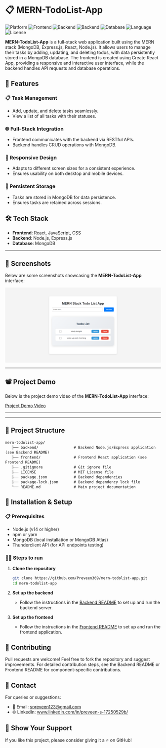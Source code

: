 # 📋 MERN-TodoList-App

![Platform](https://img.shields.io/badge/Platform-Web-blue.svg)
![Frontend](https://img.shields.io/badge/Frontend-React-orange.svg)
![Backend](https://img.shields.io/badge/Backend-Node.js-red.svg)
![Backend](https://img.shields.io/badge/Backend-Express.js-aqua.svg)
![Database](https://img.shields.io/badge/Database-MongoDB-emerald.svg)
![Language](https://img.shields.io/badge/Language-JavaScript-yellow.svg)
![License](https://img.shields.io/badge/License-MIT-lightgrey.svg)

**MERN-TodoList-App** is a full-stack web application built using the MERN stack (MongoDB, Express.js, React, Node.js). It allows users to manage their tasks by adding, updating, and deleting todos, with data persistently stored in a MongoDB database. The frontend is created using Create React App, providing a responsive and interactive user interface, while the backend handles API requests and database operations.

## 🚀 Features

### 📋 Task Management

- Add, update, and delete tasks seamlessly.
- View a list of all tasks with their statuses.

### 🌐 Full-Stack Integration

- Frontend communicates with the backend via RESTful APIs.
- Backend handles CRUD operations with MongoDB.

### 📱 Responsive Design

- Adapts to different screen sizes for a consistent experience.
- Ensures usability on both desktop and mobile devices.

### 💾 Persistent Storage

- Tasks are stored in MongoDB for data persistence.
- Ensures tasks are retained across sessions.

## 🛠️ Tech Stack

- **Frontend**: React, JavaScript, CSS
- **Backend**: Node.js, Express.js
- **Database**: MongoDB

---

## 📸 Screenshots

Below are some screenshots showcasing the **MERN-TodoList-App** interface:

![Home Page](./frontend/src/images/home-page.png)

---

## 📽️ Project Demo

Below is the project demo video of the **MERN-TodoList-App** interface:

[Project Demo Video](https://jmp.sh/fa0kA9ig)

---


---

## 📂 Project Structure

```
mern-todolist-app/
   ├── backend/                # Backend Node.js/Express application (see Backend README)
   ├── frontend/               # Frontend React application (see Frontend README)
   ├── .gitignore              # Git ignore file
   ├── LICENSE                 # MIT License file
   ├── package.json            # Backend dependencies
   ├── package-lock.json       # Backend dependency lock file
   └── README.md               # Main project documentation
```

## 🧪 Installation & Setup

### 📋 Prerequisites

- Node.js (v14 or higher)
- npm or yarn
- MongoDB (local installation or MongoDB Atlas)
- Thunderclient API (for API endpoints testing)

### 🧑‍💻 Steps to run

1. **Clone the repository**

   ```bash
   git clone https://github.com/Preveen369/mern-todolist-app.git
   cd mern-todolist-app
   ```

2. **Set up the backend**

   - Follow the instructions in the [Backend README](./backend/README.md) to set up and run the backend server.

3. **Set up the frontend**

   - Follow the instructions in the [Frontend README](./frontend/README.md)  to set up and run the frontend application.

## 🤝 Contributing

Pull requests are welcome! Feel free to fork the repository and suggest improvements. For detailed contribution steps, see the Backend README or Frontend README for component-specific contributions.

## 📧 Contact

For queries or suggestions:

- 📩 Email: spreveen123@gmail.com
- 🌐 LinkedIn: www.linkedin.com/in/preveen-s-17250529b/

## 🌟 Show Your Support

If you like this project, please consider giving it a ⭐ on GitHub!
